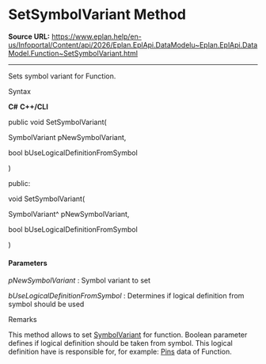 # SetSymbolVariant Method

**Source URL:** https://www.eplan.help/en-us/Infoportal/Content/api/2026/Eplan.EplApi.DataModelu~Eplan.EplApi.DataModel.Function~SetSymbolVariant.html

---

Sets symbol variant for Function.

Syntax

**C#**
**C++/CLI**


public void SetSymbolVariant( 

   SymbolVariant pNewSymbolVariant,

   bool bUseLogicalDefinitionFromSymbol

)

public:

void SetSymbolVariant( 

   SymbolVariant^ pNewSymbolVariant,

   bool bUseLogicalDefinitionFromSymbol

)


#### Parameters

*pNewSymbolVariant*
:   Symbol variant to set

*bUseLogicalDefinitionFromSymbol*
:   Determines if logical definition from symbol should be used

Remarks

This method allows to set [SymbolVariant](Eplan.EplApi.DataModelu~Eplan.EplApi.DataModel.Function~SymbolVariant.html) for function. Boolean parameter defines if logical definition should be taken from symbol. This logical definition have is responsible for, for example: [Pins](Eplan.EplApi.DataModelu~Eplan.EplApi.DataModel.Function~Pins.html) data of Function.
